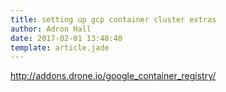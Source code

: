 ```yaml
---
title: setting up gcp container cluster extras
author: Adron Hall
date: 2017-02-01 13:48:40
template: article.jade
---
```

http://addons.drone.io/google_container_registry/

<span class="more"></span>

